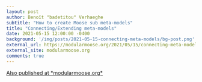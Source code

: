 ```yaml
---
layout: post
author: Benoît "badetitou" Verhaeghe
subtitle: "How to create Moose sub meta-models"
title: "Connecting/Extending meta-models"
date: 2021-05-15 12:00:00 -0400
background: '/img/posts/2021-05-15-connecting-meta-models/bg-post.png'
external_url: https://modularmoose.org/2021/05/15/connecting-meta-models.html
external_site: modularmoose.org
comments: true
---
```


<div class="text-center">
    <a class="m-button" href="https://modularmoose.org/2021/05/15/connecting-meta-models.html" target="_blank">
        Also published at *modularmoose.org*
        <i class="fas fa-external-link-alt"></i>
    </a>
</div>
